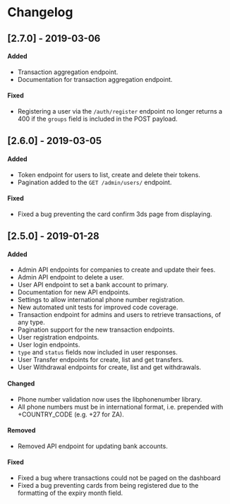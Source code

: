 # Changelog

## [2.7.0] - 2019-03-06

#### Added
- Transaction aggregation endpoint.
- Documentation for transaction aggregation endpoint.

#### Fixed
- Registering a user via the `/auth/register` endpoint no longer returns a 400 if the `groups` field is included in the POST payload.

## [2.6.0] - 2019-03-05

#### Added
- Token endpoint for users to list, create and delete their tokens.
- Pagination added to the `GET /admin/users/` endpoint.

#### Fixed
- Fixed a bug preventing the card confirm 3ds page from displaying.

## [2.5.0] - 2019-01-28

#### Added
- Admin API endpoints for companies to create and update their fees.
- Admin API endpoint to delete a user.
- User API endpoint to set a bank account to primary.
- Documentation for new API endpoints.
- Settings to allow international phone number registration.
- New automated unit tests for improved code coverage.
- Transaction endpoint for admins and users to retrieve transactions, of any type.
- Pagination support for the new transaction endpoints.
- User registration endpoints.
- User login endpoints.
- `type` and `status` fields now included in user responses.
- User Transfer endpoints for create, list and get transfers.
- User Withdrawal endpoints for create, list and get withdrawals.

#### Changed
- Phone number validation now uses the libphonenumber library.
- All phone numbers must be in international format, i.e. prepended with +COUNTRY_CODE (e.g. +27 for ZA).

#### Removed
- Removed API endpoint for updating bank accounts.

#### Fixed
- Fixed a bug where transactions could not be paged on the dashboard
- Fixed a bug preventing cards from being registered due to the formatting of the expiry month field.  

